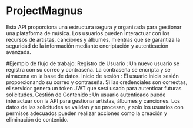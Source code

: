 # ProjectMagnus

Esta API proporciona una estructura segura y organizada para gestionar una plataforma de música. Los usuarios pueden interactuar con los recursos de artistas, canciones y álbumes, mientras que se garantiza la seguridad de la información mediante encriptación y autenticación avanzada.

#Ejemplo de flujo de trabajo:
Registro de Usuario : Un nuevo usuario se registra con su correo y contraseña. La contraseña se encripta y se almacena en la base de datos.
Inicio de sesión : El usuario inicia sesión proporcionando su correo y contraseña. Si las credenciales son correctas, el servidor genera un token JWT que será usado para autenticar futuras solicitudes.
Gestión de Contenido : Un usuario autenticado puede interactuar con la API para gestionar artistas, álbumes y canciones. Los datos de las solicitudes se validan y se procesan, y solo los usuarios con permisos adecuados pueden realizar acciones como la creación y eliminación de contenido.
